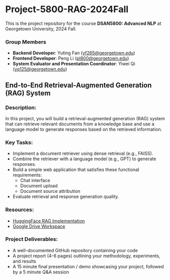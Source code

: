 # Project-5800-RAG-2024Fall

This is the project repository for the course **DSAN5800: Advanced NLP** at Georgetown University, 2024 Fall.

### Group Members
- **Backend Developer**: Yuting Fan ([yf265@georgetown.edu](mailto:yf265@georgetown.edu))
- **Frontend Developer**: Peng Li ([pl800@georgetown.edu](mailto:pl800@georgetown.edu))
- **System Evaluator and Presentation Coordinator**: Yiwei Qi ([yq125@georgetown.edu](mailto:yq125@georgetown.edu))


## End-to-End Retrieval-Augmented Generation (RAG) System

### Description:

In this project, you will build a retrieval-augmented generation (RAG) system that can retrieve relevant documents from a knowledge base and use a language model to generate responses based on the retrieved information.

### Key Tasks:

- Implement a document retriever using dense retrieval (e.g., FAISS).
- Combine the retriever with a language model (e.g., GPT) to generate responses.
- Build a simple web application that satisfies these functional requirements:
  - Chat interface
  - Document upload
  - Document source attribution
- Evaluate retrieval and response generation quality.

### Resources:

- [HuggingFace RAG Implementation](https://huggingface.co/docs/transformers/model_doc/rag)
- [Google Drive Workspace](https://drive.google.com/drive/folders/1ygQmygUG2Ta_nXqedpL5KhNwzgbxjjD4?usp=share_link)

### Project Deliverables:

- A well-documented GitHub repository containing your code
- A project report (4-6 pages) outlining your methodology, experiments, and results
- A 15 minute final presentation / demo showcasing your project, followed by a 5 minute Q&A session

